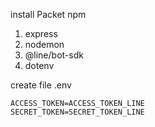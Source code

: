 install Packet npm
 1. express
 2. nodemon
 3. @line/bot-sdk
 4. dotenv

create file .env
```
ACCESS_TOKEN=ACCESS_TOKEN_LINE
SECRET_TOKEN=SECRET_TOKEN_LINE
```